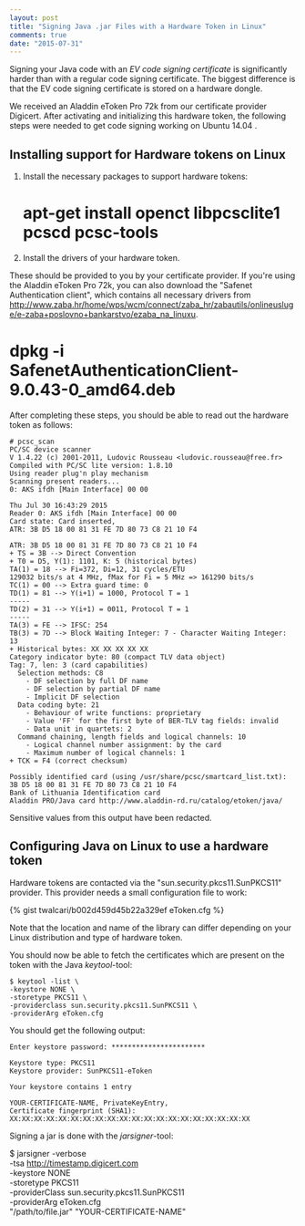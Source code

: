 ```yaml
---
layout: post
title: "Signing Java .jar Files with a Hardware Token in Linux"
comments: true
date: "2015-07-31"
---
```


Signing your Java code with an *EV code signing certificate* is significantly harder
than with a regular code signing certificate. The biggest difference is that the
EV code signing certificate is stored on a hardware dongle.

We received an Aladdin eToken Pro 72k from our certificate provider Digicert.
After activating and initializing this hardware token, the following steps were
needed to get code signing working on Ubuntu 14.04 .


## Installing support for Hardware tokens on Linux

1. Install the necessary packages to support hardware tokens:

    # apt-get install openct libpcsclite1 pcscd pcsc-tools

2. Install the drivers of your hardware token.

These should be provided to you by your certificate provider. If you're using the
Aladdin eToken Pro 72k, you can also download the "Safenet Authentication client",
which contains all necessary drivers from <http://www.zaba.hr/home/wps/wcm/connect/zaba_hr/zabautils/onlineusluge/e-zaba+poslovno+bankarstvo/ezaba_na_linuxu>.

   # dpkg -i SafenetAuthenticationClient-9.0.43-0_amd64.deb

After completing these steps, you should be able to read out the hardware token
as follows:

    # pcsc_scan
    PC/SC device scanner
    V 1.4.22 (c) 2001-2011, Ludovic Rousseau <ludovic.rousseau@free.fr>
    Compiled with PC/SC lite version: 1.8.10
    Using reader plug'n play mechanism
    Scanning present readers...
    0: AKS ifdh [Main Interface] 00 00

    Thu Jul 30 16:43:29 2015
    Reader 0: AKS ifdh [Main Interface] 00 00
    Card state: Card inserted,
    ATR: 3B D5 18 00 81 31 FE 7D 80 73 C8 21 10 F4

    ATR: 3B D5 18 00 81 31 FE 7D 80 73 C8 21 10 F4
    + TS = 3B --> Direct Convention
    + T0 = D5, Y(1): 1101, K: 5 (historical bytes)
    TA(1) = 18 --> Fi=372, Di=12, 31 cycles/ETU
    129032 bits/s at 4 MHz, fMax for Fi = 5 MHz => 161290 bits/s
    TC(1) = 00 --> Extra guard time: 0
    TD(1) = 81 --> Y(i+1) = 1000, Protocol T = 1
    -----
    TD(2) = 31 --> Y(i+1) = 0011, Protocol T = 1
    -----
    TA(3) = FE --> IFSC: 254
    TB(3) = 7D --> Block Waiting Integer: 7 - Character Waiting Integer: 13
    + Historical bytes: XX XX XX XX XX
    Category indicator byte: 80 (compact TLV data object)
    Tag: 7, len: 3 (card capabilities)
      Selection methods: C8
        - DF selection by full DF name
        - DF selection by partial DF name
        - Implicit DF selection
      Data coding byte: 21
        - Behaviour of write functions: proprietary
        - Value 'FF' for the first byte of BER-TLV tag fields: invalid
        - Data unit in quartets: 2
      Command chaining, length fields and logical channels: 10
        - Logical channel number assignment: by the card
        - Maximum number of logical channels: 1
    + TCK = F4 (correct checksum)

    Possibly identified card (using /usr/share/pcsc/smartcard_list.txt):
    3B D5 18 00 81 31 FE 7D 80 73 C8 21 10 F4
    Bank of Lithuania Identification card
    Aladdin PRO/Java card http://www.aladdin-rd.ru/catalog/etoken/java/

Sensitive values from this output have been redacted.

## Configuring Java on Linux to use a hardware token

Hardware tokens are contacted via the "sun.security.pkcs11.SunPKCS11" provider.
This provider needs a small configuration file to work:

{% gist twalcari/b002d459d45b22a329ef eToken.cfg %}

Note that the location and name of the library can differ depending on your Linux
distribution and type of hardware token.

You should now be able to fetch the certificates which are present on the token
with the Java *keytool*-tool:

    $ keytool -list \
    -keystore NONE \
    -storetype PKCS11 \
    -providerclass sun.security.pkcs11.SunPKCS11 \
    -providerArg eToken.cfg

You should get the following output:

    Enter keystore password: ***********************

    Keystore type: PKCS11
    Keystore provider: SunPKCS11-eToken

    Your keystore contains 1 entry

    YOUR-CERTIFICATE-NAME, PrivateKeyEntry,
    Certificate fingerprint (SHA1): XX:XX:XX:XX:XX:XX:XX:XX:XX:XX:XX:XX:XX:XX:XX:XX:XX:XX:XX:XX

Signing a jar is done with the *jarsigner*-tool:

   $ jarsigner -verbose \
   -tsa http://timestamp.digicert.com \
   -keystore NONE \
   -storetype PKCS11 \
   -providerClass sun.security.pkcs11.SunPKCS11 \
   -providerArg eToken.cfg \
   "/path/to/file.jar" "YOUR-CERTIFICATE-NAME"
